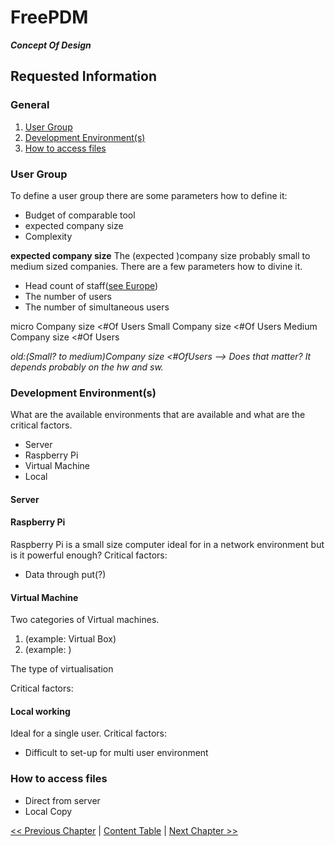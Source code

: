 # FreePDM
***Concept Of Design***

## Requested Information

### General

1. [User Group](#user-group)
2. [Development Environment(s)](#development-environments)
3. [How to access files](#how-to-access-files)

### User Group

To define a user group there are some parameters how to define it:

- Budget of comparable tool
- expected company size
- Complexity

**expected company size** 
The (expected )company size probably small to medium sized companies. There are a few parameters how to divine it.

- Head count of staff([see Europe](https://en.wikipedia.org/wiki/Small_and_medium-sized_enterprises))
- The number of users
- The number of simultaneous users

micro Company size <#Of Users 
Small Company size <#Of Users 
Medium Company size <#Of Users

_old:(Small? to medium)Company size <#OfUsers --> Does that matter? It depends probably on the hw and sw._
<!-- Yes that matters the size of the company say also something about the quality / complexity of it's hardware and software -->

### Development Environment(s)

What are the available environments that are available and what are the critical factors.

- Server
- Raspberry Pi
- Virtual Machine
- Local 

#### Server

#### Raspberry Pi
Raspberry Pi is a small size computer ideal for in a network environment but is it powerful enough?
Critical factors:

- Data through put(?)


#### Virtual Machine
Two categories of Virtual machines.

1. (example: Virtual Box)
2. (example: )

The type of virtualisation 

Critical factors: 


#### Local working
Ideal for a single user. 
Critical factors: 

- Difficult to set-up for multi user environment

### How to access files


- Direct from server
- Local Copy

[<< Previous Chapter](README.md) | [Content Table](README.md) | [Next Chapter >>](FreePDM_02-Workflows.md)



